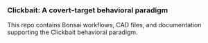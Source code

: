 ### Clickbait: A covert-target behavioral paradigm 

This repo contains Bonsai workflows, CAD files, and documentation supporting the Clickbait behavioral paradigm.

